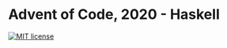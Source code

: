 # Advent of Code, 2020 - Haskell

[![MIT license](https://img.shields.io/badge/license-MIT-blue.svg)](LICENSE)
